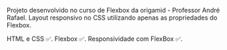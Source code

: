 Projeto desenvolvido no curso de Flexbox da origamid - Professor André Rafael.
Layout responsivo no CSS utilizando apenas as propriedades do Flexbox. 

HTML e CSS ✅.
Flexbox ✅.
Responsividade com FlexBox ✅.
